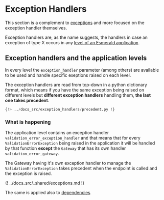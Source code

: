 # Exception Handlers

This section is a complement to [exceptions](./exceptions.md) and more focused on the exception handler themselves.

Exception handlers are, as the name suggests, the handlers in case an exception of type X occurs in any
[level of an Esmerald application](./application/levels.md).

## Exception handlers and the application levels

In every level the `exception_handler` parameter (among others) are available to be used and handle specific exeptions
raised on each level.

The exception handlers are read from top-down in a python dictionary format, which means if you have the same exception
being raised on different levels but **different exception handlers** handling them, **the last one takes precedent**. 

```python hl_lines="15 31 59-61 66-68"
{!> ../docs_src/exception_handlers/precedent.py !}
```

### What is happening

The application level contains an exception handler `validation_error_exception_handler` and that means that for
every `ValidationErrorException` being raised in the application it will be handled by that function **except** the
`Gateway` that has its own handler `validation_error_gateway`.

The Gateway having it's own exception handler to manage the `ValidationErrorException` takes precedent when the
endpoint is called and the exception is raised.

{! ../docs_src/_shared/exceptions.md !}

The same is applied also to [dependencies](./dependencies.md).
